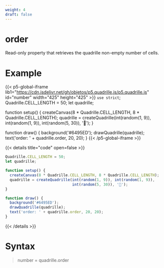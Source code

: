 ```yaml
---
weight: 4
draft: false
---
```


# order

Read-only property that retrieves the quadrille non-empty number of cells.

# Example

{{< p5-global-iframe lib1="https://cdn.jsdelivr.net/gh/objetos/p5.quadrille.js/p5.quadrille.js" id="number" width="425" height="425" >}}
`use strict`;
Quadrille.CELL_LENGTH = 50;
let quadrille;

function setup() {
  createCanvas(8 * Quadrille.CELL_LENGTH, 8 * Quadrille.CELL_LENGTH);
  quadrille = createQuadrille(int(random(1, 9)), int(random(1, 9)), int(random(5, 30)), '🐍');
}

function draw() {
  background('#6495ED');
  drawQuadrille(quadrille);
  text('order: ' + quadrille.order, 20, 20);
}
{{< /p5-global-iframe >}}

{{< details title="code" open=false >}}
```js
Quadrille.CELL_LENGTH = 50;
let quadrille;

function setup() {
  createCanvas(8 * Quadrille.CELL_LENGTH, 8 * Quadrille.CELL_LENGTH);
  quadrille = createQuadrille(int(random(1, 9)), int(random(1, 9)),
                              int(random(5, 30)), '🐍');
}

function draw() {
  background('#6495ED');
  drawQuadrille(quadrille);
  text('order: ' + quadrille.order, 20, 20);
}
```
{{< /details >}}

# Syntax

> number = quadrille.order